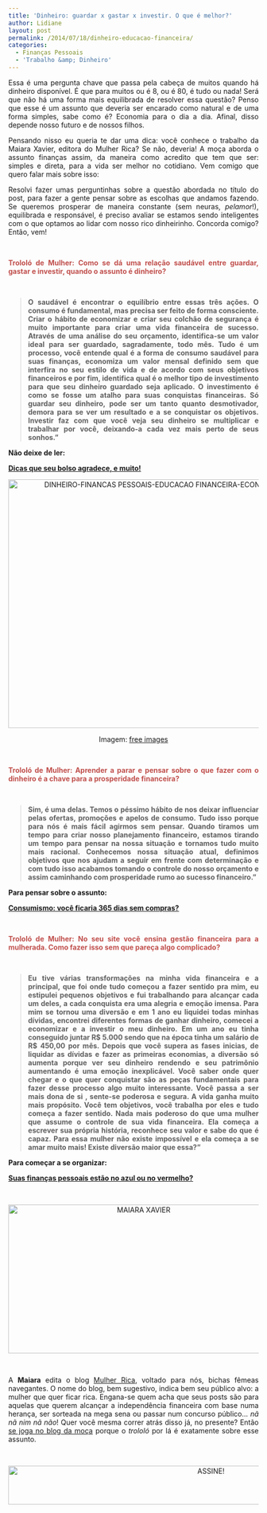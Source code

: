 ```yaml
---
title: 'Dinheiro: guardar x gastar x investir. O que é melhor?'
author: Lidiane
layout: post
permalink: /2014/07/18/dinheiro-educacao-financeira/
categories:
  - Finanças Pessoais
  - 'Trabalho &amp; Dinheiro'
---
```

<p style="text-align: justify;">
  Essa é uma pergunta chave que passa pela cabeça de muitos quando há dinheiro disponível. É que para muitos ou é 8, ou é 80, é tudo ou nada! Será que não há uma forma mais equilibrada de resolver essa questão? Penso que esse é um assunto que deveria ser encarado como natural e de uma forma simples, sabe como é? Economia para o dia a dia. Afinal, disso depende nosso futuro e de nossos filhos.
</p>

<p style="text-align: justify;">
  <p style="text-align: justify;" align="justify">
    Pensando nisso eu queria te dar uma dica: você conhece o trabalho da Maiara Xavier, editora do Mulher Rica? Se não, deveria! A moça aborda o assunto finanças assim, da maneira como acredito que tem que ser: simples e direta, para a vida ser melhor no cotidiano. Vem comigo que quero falar mais sobre isso:
  </p>
  
  <p>
    <!--more-->
  </p>
  
  <p align="justify">
    Resolvi fazer umas perguntinhas sobre a questão abordada no título do post, para fazer a gente pensar sobre as escolhas que andamos fazendo. Se queremos prosperar de maneira constante (sem neuras, <em>pelamor</em>!), equilibrada e responsável, é preciso avaliar se estamos sendo inteligentes com o que optamos ao lidar com nosso rico dinheirinho. Concorda comigo? Então, vem!
  </p>
  
  <p>
    &nbsp;
  </p>
  
  <p align="justify">
    <strong><span style="color: #c0504d;">Trololó de Mulher: Como se dá uma relação saudável entre guardar, gastar e investir, quando o assunto é dinheiro?</span></strong>
  </p>
  
  <p>
    &nbsp;
  </p>
  
  <blockquote>
    <p align="justify">
      <strong>O saudável é encontrar o equilíbrio entre essas três ações. O consumo é fundamental, mas precisa ser feito de forma consciente. Criar o hábito de economizar e criar seu colchão de segurança é muito importante para criar uma vida financeira de sucesso. Através de uma análise do seu orçamento, identifica-se um valor ideal para ser guardado, sagradamente, todo mês. Tudo é um processo, você entende qual é a forma de consumo saudável para suas finanças, economiza um valor mensal definido sem que interfira no seu estilo de vida e de acordo com seus objetivos financeiros e por fim, identifica qual é o melhor tipo de investimento para que seu dinheiro guardado seja aplicado. O investimento é como se fosse um atalho para suas conquistas financeiras. Só guardar seu dinheiro, pode ser um tanto quanto desmotivador, demora para se ver um resultado e a se conquistar os objetivos. Investir faz com que você veja seu dinheiro se multiplicar e trabalhar por você, deixando-a cada vez mais perto de seus sonhos.”</strong>
    </p>
  </blockquote>
  
  <p align="justify">
    <strong>Não deixe de ler:</strong>
  </p>
  
  <p align="justify">
    <a href="http://www.trololodemulher.com.br/2012/11/16/financas-pessoais/" target="_blank" rel="noopener noreferrer"><strong>Dicas que seu bolso agradece, e muito!</strong></a>
  </p>
  
  <p align="center">
    <a href="https://www.trololodemulher.com.br/2014/07/DINHEIRO-FINANCAS-PESSOAIS-EDUCACAO-FINANCEIRA-ECONOMIA.jpg"><img class="alignnone size-full wp-image-10218" src="https://www.trololodemulher.com.br/2014/07/DINHEIRO-FINANCAS-PESSOAIS-EDUCACAO-FINANCEIRA-ECONOMIA.jpg" alt="DINHEIRO-FINANCAS PESSOAIS-EDUCACAO FINANCEIRA-ECONOMIA" width="600" height="500" /></a>
  </p>
  
  <p align="center">
    Imagem: <a href="http://www.freeimages.com/" target="_blank" rel="noopener noreferrer">free images</a>
  </p>
  
  <p>
    &nbsp;
  </p>
  
  <p align="justify">
    <strong><span style="color: #c0504d;">Trololó de Mulher: Aprender a parar e pensar sobre o que fazer com o dinheiro é a chave para a prosperidade financeira?</span></strong>
  </p>
  
  <p>
    &nbsp;
  </p>
  
  <blockquote>
    <p align="justify">
      <strong>Sim, é uma delas. Temos o péssimo hábito de nos deixar influenciar pelas ofertas, promoções e apelos de consumo. Tudo isso porque para nós é mais fácil agirmos sem pensar. Quando tiramos um tempo para criar nosso planejamento financeiro, estamos tirando um tempo para pensar na nossa situação e tornamos tudo muito mais racional. Conhecemos nossa situação atual, definimos objetivos que nos ajudam a seguir em frente com determinação e com tudo isso acabamos tomando o controle do nosso orçamento e assim caminhando com prosperidade rumo ao sucesso financeiro.”</strong>
    </p>
  </blockquote>
  
  <p align="justify">
    <strong>Para pensar sobre o assunto:</strong>
  </p>
  
  <p align="justify">
    <a href="http://www.trololodemulher.com.br/2011/09/23/consumismo/" target="_blank" rel="noopener noreferrer"><strong>Consumismo: você ficaria 365 dias sem compras?</strong></a>
  </p>
  
  <p>
    &nbsp;
  </p>
  
  <p align="justify">
    <strong><span style="color: #c0504d;">Trololó de Mulher: No seu site você ensina gestão financeira para a mulherada. Como fazer isso sem que pareça algo complicado? </span></strong>
  </p>
  
  <p>
    &nbsp;
  </p>
  
  <blockquote>
    <p align="justify">
      <strong>Eu tive várias transformações na minha vida financeira e a principal, que foi onde tudo começou a fazer sentido pra mim, eu estipulei pequenos objetivos e fui trabalhando para alcançar cada um deles, a cada conquista era uma alegria e emoção imensa. Para mim se tornou uma diversão e em 1 ano eu liquidei todas minhas dívidas, encontrei diferentes formas de ganhar dinheiro, comecei a economizar e a investir o meu dinheiro. Em um ano eu tinha conseguido juntar R$ 5.000 sendo que na época tinha um salário de R$ 450,00 por mês. Depois que você supera as fases inicias, de liquidar as dívidas e fazer as primeiras economias, a diversão só aumenta porque ver seu dinheiro rendendo e seu patrimônio aumentando é uma emoção inexplicável. Você saber onde quer chegar e o que quer conquistar são as peças fundamentais para fazer desse processo algo muito interessante. Você passa a ser mais dona de si , sente-se poderosa e segura. A vida ganha muito mais propósito. Você tem objetivos, você trabalha por eles e tudo começa a fazer sentido. Nada mais poderoso do que uma mulher que assume o controle de sua vida financeira. Ela começa a escrever sua própria história, reconhece seu valor e sabe do que é capaz. Para essa mulher não existe impossível e ela começa a se amar muito mais! Existe diversão maior que essa?”</strong>
    </p>
  </blockquote>
  
  <p align="justify">
    <strong>Para começar a se organizar:</strong>
  </p>
  
  <p align="justify">
    <a href="http://www.trololodemulher.com.br/2011/05/20/dicas-financas-pessoais/" target="_blank" rel="noopener noreferrer"><strong>Suas finanças pessoais estão no azul ou no vermelho?</strong></a>
  </p>
  
  <p>
    &nbsp;
  </p>
  
  <p align="center">
    <a href="https://www.trololodemulher.com.br/2012/11/MAIARA-XAVIER.png"><img class="alignnone size-full wp-image-9333" src="https://www.trololodemulher.com.br/2012/11/MAIARA-XAVIER.png" alt="MAIARA XAVIER" width="529" height="299" /></a>
  </p>
  
  <p>
    &nbsp;
  </p>
  
  <p align="justify">
    A <strong>Maiara</strong> edita o blog <a href="http://www.mulher-rica.com.br/" target="_blank" rel="noopener noreferrer">Mulher Rica</a>, voltado para nós, bichas fêmeas navegantes. O nome do blog, bem sugestivo, indica bem seu público alvo: a mulher que quer ficar rica. Engana-se quem acha que seus posts são para aquelas que querem alcançar a independência financeira com base numa herança, ser sorteada na mega sena ou passar num concurso público… <em>nã nã nim nã não</em>! Quer você mesma correr atrás disso já, no presente? Então <a href="http://www.mulher-rica.com.br/" target="_blank" rel="noopener noreferrer">se joga no blog da moça</a> porque o<em> trololó</em> por lá é exatamente sobre esse assunto.
  </p>
  
  <p>
    &nbsp;
  </p>
  
  <p align="center">
    <a href="http://feedburner.google.com/fb/a/mailverify?uri=blogBichaFemea&loc=en_US" target="_blank" rel="noopener noreferrer"><img class="alignnone size-full wp-image-10439" src="https://www.trololodemulher.com.br/2014/09/ASSINE.png" alt="ASSINE!" width="800" height="78" /></a>
  </p>